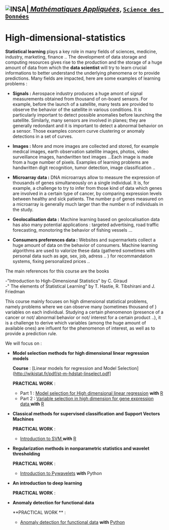 ## <a href="http://www.insa-toulouse.fr/" ><img src="http://www.math.univ-toulouse.fr/~besse/Wikistat/Images/Logo_INSAvilletoulouse-RVB.png" style="float:left; max-width: 80px; display: inline" alt="INSA"/> |  [*Mathématiques Appliquées*](http://www.math.insa-toulouse.fr/fr/index.html), [`Science des Données`](http://www.math.insa-toulouse.fr/fr/enseignement.html) 

# High-dimensional-statistics

**Statistical learning** plays a key role in many fields of sciences, medicine, industry, marketing, finance ..
The development of data storage and computing resources gives rise to the production and the storage of a huge amount of data from which the **data scientist**  will try to learn crucial informations to better understand the underlying phenomena or to provide predictions. Many fields are impacted, here are some examples of learning problems : 


- **Signals :** Aerospace industry produces a huge amont of signal measurements obtained from thousand of on-board sensors. For example, before the launch of a satellite, many tests are provided to  observe the behavior of the satellite in various conditions. It is particularly important to detect possible anomalies before launching the satellite. Similarly, many sensors are involved in planes; they are generally redondant and it is important to detect a abnormal behavior on a sensor. Those examples concern curve clustering or anomaly detections in a set of curves. 

- **Images :** More and more images are collected and stored, for example medical images, earth observation satellite images, photos, video surveillance images, handwritten text images ...Each image is made from a huge number of pixels. Examples of learning problems are handwritten digit recognition, tumor detection, image classification ..

- **Microarray data :** DNA microarrays allow to measure the expression of thousands of genes simultaneously on a single individual. It is, for example, a challenge to try to infer from those kind of data which genes are involved in a certain type of cancer, by comparing expression levels between healthy and sick patients. The number p of genes measured 
on a microarray is generally much larger than the number n of individuals in the study. 

- **Geolocalisation data :**  Machine learning based on geolocalisation data has also many potential applications : targeted advertising, road traffic forecasting, monotoring the behavior of fishing vessels ... 

- **Consumers preferences data :** Websites and supermarkets collect a huge amount of data on the behavior of consumers.  Machine learning algorithms are used to valorize these data (gathered sometimes with personal data such as age, sex, job, adress .. )  for recommandation systems, fixing personalized prices .. 


The main references for this course are the books 

-"Introduction to High-Dimensional Statistics" by  C. Giraud  
-" The elements of Statistical Learning" by T. Hastie, R. Tibshirani and J. Friedman

This course mainly focuses on high dimensional statistical problems, namely problems where we can observe many (sometimes thousand of )  variables on each individual. Studying a certain phenomenon (presence of a cancer or not/ abnormal behavior or not/ interest for a certain product ..), it is a challenge to derive which variables (among the huge amount of available ones) are influent for the phenomenon of interest, as well as to provide a prediction rule. 

We will focus on : 

- **Model selection methods for high dimensional linear regression models**

    **Course** : [Linear models for regression and Model Selection](http://wikistat.fr/pdf/st-m-hdstat-linselect.pdf]
    
    **PRACTICAL WORK** : 
    -  Part 1 :  [Model selection for High dimensional linear regression](https://github.com/Beatrice-Laurent/High-dimensional-statistics/blob/master/ModLinHD.ipynb) **with** [R](https://cran.r-project.org/) 
    - Part 2 : [Variable selection in high dimension for gene expression data ](https://github.com/Beatrice-Laurent/High-dimensional-statistics/blob/master/ModLinHD2.ipynb) **with** [R](https://cran.r-project.org/) 

- **Classical methods for supervised classification and Support Vectors Machines**

    **PRACTICAL WORK** : 
     - [Introduction to SVM ](https://github.com/Beatrice-Laurent/High-dimensional-statistics/blob/master/INTRO-SVM.ipynb) **with** [R](https://cran.r-project.org/) 
    
- **Regularization methods in nonparametric statistics and wavelet thresholding** 

    **PRACTICAL WORK** :  
    - [Introduction to Pywavelets](https://github.com/Beatrice-Laurent/High-dimensional-statistics/blob/master/Intro-Pywavelets.ipynb) **with** Python
    

- **An introduction to deep learning**

    **PRACTICAL WORK** :
    
- **Anomaly detection for functional data**

    **PRACTICAL WORK ** :
    - [Anomaly detection for functional data](https://github.com/Beatrice-Laurent/High-dimensional-statistics/blob/master/HDSTAT-Python-Anomaly-Detection.ipynb) **with**  [Python](https://www.python.org/)
 
    
   

